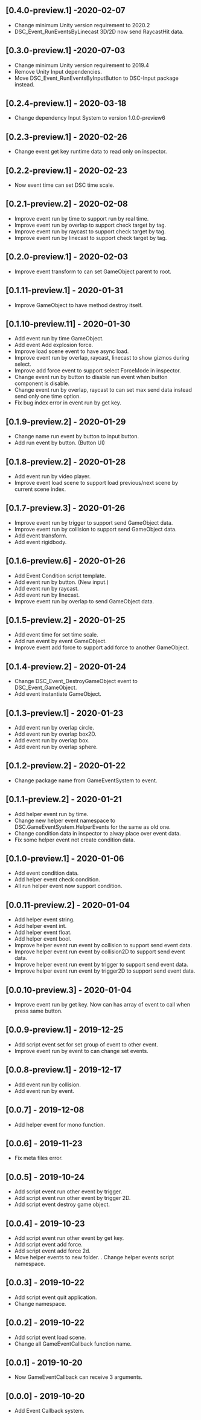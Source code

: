 ## [0.4.0-preview.1] -2020-02-07
- Change minimum Unity version requirement to 2020.2
- DSC_Event_RunEventsByLinecast 3D/2D now send RaycastHit data.

## [0.3.0-preview.1] -2020-07-03
- Change minimum Unity version requirement to 2019.4
- Remove Unity Input dependencies.
- Move DSC_Event_RunEventsByInputButton to DSC-Input package instead.

## [0.2.4-preview.1] - 2020-03-18
- Change dependency Input System to version 1.0.0-preview6

## [0.2.3-preview.1] - 2020-02-26
- Change event get key runtime data to read only on inspector.

## [0.2.2-preview.1] - 2020-02-23
- Now event time can set DSC time scale.

## [0.2.1-preview.2] - 2020-02-08
- Improve event run by time to support run by real time.
- Improve event run by overlap to support check target by tag.
- Improve event run by raycast to support check target by tag.
- Improve event run by linecast to support check target by tag.

## [0.2.0-preview.1] - 2020-02-03
- Improve event transform to can set GameObject parent to root.

## [0.1.11-preview.1] - 2020-01-31
- Improve GameObject to have method destroy itself.

## [0.1.10-preview.11] - 2020-01-30
- Add event run by time GameObject.
- Add event Add explosion force.
- Improve load scene event to have async load.
- Improve event run by overlap, raycast, linecast to show gizmos during select.
- Improve add force event to support select ForceMode in inspector.
- Change event run by button to disable run event when button component is disable.
- Change event run by overlap, raycast to can set max send data instead send only one time option.
- Fix bug index error in event run by get key.

## [0.1.9-preview.2] - 2020-01-29
- Change name run event by button to input button.
- Add run event by button. (Button UI)

## [0.1.8-preview.2] - 2020-01-28
- Add event run by video player.
- Improve event load scene to support load previous/next scene by current scene index.

## [0.1.7-preview.3] - 2020-01-26
- Improve event run by trigger to support send GameObject data.
- Improve event run by collision to support send GameObject data.
- Add event transform.
- Add event rigidbody.

## [0.1.6-preview.6] - 2020-01-26
- Add Event Condition script template.
- Add event run by button. (New input.)
- Add event run by raycast.
- Add event run by linecast.
- Improve event run by overlap to send GameObject data.

## [0.1.5-preview.2] - 2020-01-25
- Add event time for set time scale.
- Add run event by event GameObject.
- Improve event add force to support add force to another GameObject.

## [0.1.4-preview.2] - 2020-01-24
- Change DSC_Event_DestroyGameObject event to DSC_Event_GameObject.
- Add event instantiate GameObject.

## [0.1.3-preview.1] - 2020-01-23
- Add event run by overlap circle.
- Add event run by overlap box2D.
- Add event run by overlap box.
- Add event run by overlap sphere.

## [0.1.2-preview.2] - 2020-01-22
- Change package name from GameEventSystem to event.

## [0.1.1-preview.2] - 2020-01-21
- Add helper event run by time.
- Change new helper event namespace to DSC.GameEventSystem.HelperEvents for the same as old one.
- Change condition data in inspector to alway place over event data.
- Fix some helper event not create condition data.

## [0.1.0-preview.1] - 2020-01-06
- Add event condition data.
- Add helper event check condition.
- All run helper event now support condition.

## [0.0.11-preview.2] - 2020-01-04
- Add helper event string.
- Add helper event int.
- Add helper event float.
- Add helper event bool.
- Improve helper event run event by collision to support send event data.
- Improve helper event run event by collision2D to support send event data.
- Improve helper event run event by trigger to support send event data.
- Improve helper event run event by trigger2D to support send event data.

## [0.0.10-preview.3] - 2020-01-04
- Improve event run by get key. Now can has array of event to call when press same button.

## [0.0.9-preview.1] - 2019-12-25
- Add script event set for set group of event to other event.
- Improve event run by event to can change set events.

## [0.0.8-preview.1] - 2019-12-17
- Add event run by collision.
- Add event run by event.

## [0.0.7] - 2019-12-08
- Add helper event for mono function.

## [0.0.6] - 2019-11-23
- Fix meta files error.

## [0.0.5] - 2019-10-24
- Add script event run other event by trigger.
- Add script event run other event by trigger 2D.
- Add script event destroy game object.

## [0.0.4] - 2019-10-23
- Add script event run other event by get key.
- Add script event add force.
- Add script event add force 2d.
- Move helper events to new folder.
. Change helper events script namespace.

## [0.0.3] - 2019-10-22
- Add script event quit application.
- Change namespace.

## [0.0.2] - 2019-10-22
- Add script event load scene.
- Change all GameEventCallback function name.

## [0.0.1] - 2019-10-20
- Now GameEventCallback can receive 3 arguments.

## [0.0.0] - 2019-10-20
- Add Event Callback system.